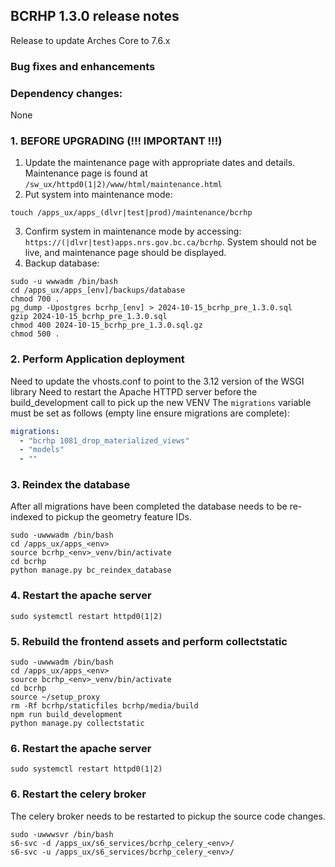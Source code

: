 BCRHP 1.3.0 release notes
------------------------
Release to update Arches Core to 7.6.x

### Bug fixes and enhancements

### Dependency changes:
None

### 1. BEFORE UPGRADING (!!! IMPORTANT !!!)

1. Update the maintenance page with appropriate dates and details. Maintenance page is found at `/sw_ux/httpd0(1|2)/www/html/maintenance.html`
2. Put system into maintenance mode:
```shell
touch /apps_ux/apps_(dlvr|test|prod)/maintenance/bcrhp
```
3. Confirm system in maintenance mode by accessing:
`https://(|dlvr|test)apps.nrs.gov.bc.ca/bcrhp`. System should not be live, and maintenance page should be displayed.
4. Backup database:
```shell
sudo -u wwwadm /bin/bash
cd /apps_ux/apps_[env]/backups/database
chmod 700 .
pg_dump -Upostgres bcrhp_[env] > 2024-10-15_bcrhp_pre_1.3.0.sql
gzip 2024-10-15_bcrhp_pre_1.3.0.sql
chmod 400 2024-10-15_bcrhp_pre_1.3.0.sql.gz
chmod 500 .
```

### 2. Perform Application deployment
Need to update the vhosts.conf to point to the 3.12 version of the WSGI library
Need to restart the Apache HTTPD server before the build_development call
to pick up the new VENV
The `migrations` variable must be set as follows (empty line ensure migrations are complete):
```yaml
migrations:
  - "bcrhp 1081_drop_materialized_views"
  - "models"
  - ""
```

### 3. Reindex the database
After all migrations have been completed the database needs to be re-indexed to
pickup the geometry feature IDs.
```shell
sudo -uwwwadm /bin/bash
cd /apps_ux/apps_<env>
source bcrhp_<env>_venv/bin/activate
cd bcrhp
python manage.py bc_reindex_database
```

### 4. Restart the apache server
```shell
sudo systemctl restart httpd0(1|2)
```

### 5. Rebuild the frontend assets and perform collectstatic
```shell
sudo -uwwwadm /bin/bash
cd /apps_ux/apps_<env>
source bcrhp_<env>_venv/bin/activate
cd bcrhp
source ~/setup_proxy
rm -Rf bcrhp/staticfiles bcrhp/media/build
npm run build_development
python manage.py collectstatic
```

### 6. Restart the apache server
```shell
sudo systemctl restart httpd0(1|2)
```

### 6. Restart the celery broker
The celery broker needs to be restarted to pickup the source code changes.
```shell
sudo -uwwwsvr /bin/bash
s6-svc -d /apps_ux/s6_services/bcrhp_celery_<env>/
s6-svc -u /apps_ux/s6_services/bcrhp_celery_<env>/
```